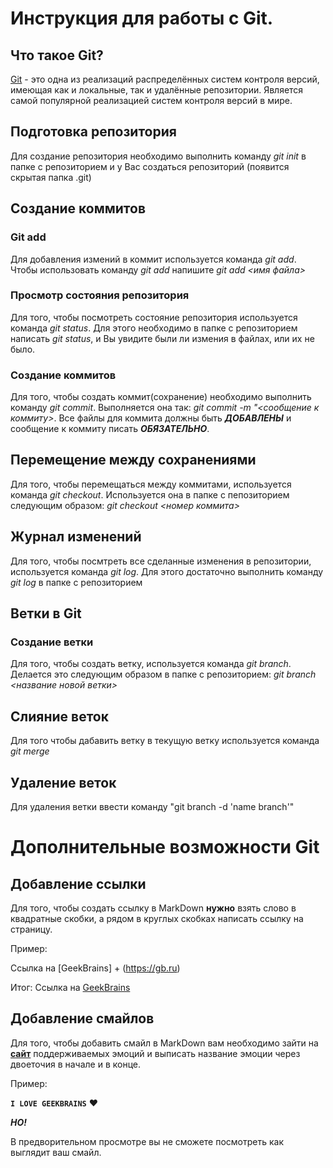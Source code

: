 # Инструкция для работы с Git.

## Что такое Git?
[Git](https://ru.wikipedia.org/wiki/Git) - это одна из реализаций распределённых систем контроля версий, имеющая как и локальные, так и удалённые репозитории. Является самой популярной реализацией систем контроля версий в мире.
## Подготовка репозитория
Для создание репозитория необходимо выполнить команду *git init*  в папке с репозиторием и у Вас создаться репозиторий (появится скрытая папка .git)

## Создание коммитов

### Git add
Для добавления измений в коммит используется команда *git add*. Чтобы использовать команду *git add* напишите *git add <имя файла>*

### Просмотр состояния репозитория
Для того, чтобы посмотреть состояние репозитория используется команда *git status*. Для этого необходимо в папке с репозиторием написать *git status*, и Вы увидите были ли измения в файлах, или их не было.

### Создание коммитов
Для того, чтобы создать коммит(сохранение) необходимо выполнить команду *git commit*. Выполняется она так: *git commit -m "<сообщение к коммиту>*. Все файлы для коммита должны быть ***ДОБАВЛЕНЫ*** и сообщение к коммиту писать ***ОБЯЗАТЕЛЬНО***.

## Перемещение между сохранениями
Для того, чтобы перемещаться между коммитами, используется команда *git checkout*. Используется она в папке с пепозиторием следующим образом: *git checkout <номер коммита>*

## Журнал изменений
Для того, чтобы посмтреть все сделанные изменения в репозитории, используется команда *git log*. Для этого достаточно выполнить команду *git log* в папке с репозиторием

## Ветки в Git

### Создание ветки

Для того, чтобы создать ветку, используется команда *git branch*. Делается это следующим образом в папке с репозиторием: *git branch <название новой ветки>*

## Слияние веток

Для того чтобы дабавить ветку в текущую ветку используется команда *git merge <name branch>*

## Удаление веток
Для удаления ветки ввести команду "git branch -d 'name branch'"

# Дополнительные возможности Git

## Добавление ссылки
Для того, чтобы создать ссылку в MarkDown **нужно** взять слово в квадратные скобки, а рядом в круглых скобках написать ссылку на страницу.

Пример:

Ссылка на [GeekBrains] + (https://gb.ru)

Итог:
Ссылка на [GeekBrains](https://gb.ru)

## Добавление смайлов

Для того, чтобы добавить смайл в MarkDown вам необходимо зайти на **[сайт](https://github.com/GnuriaN/format-README/blob/master/emoji.md)** поддерживаемых эмоций и выписать название эмоции через двоеточия в начале и в конце.

Пример:

__``I LOVE GEEKBRAINS``__ :heart:

___НО!___

В предворительном просмотре вы не сможете посмотреть как выглядит ваш смайл.





